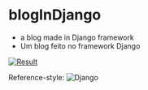 # blogInDjango

- a blog made in Django framework
- Um blog feito no framework Django

[![Result](http://img.youtube.com/vi/YOUTUBE_VIDEO_ID_HERE/0.jpg)](https://youtu.be/b8vQFSm34Lc)

Reference-style: 
![Django][logo]

[logo]: https://img2.gratispng.com/20180711/rtc/kisspng-django-web-development-web-framework-python-softwa-django-5b45d913f29027.4888902515313042119936.jpg "Logo Title Text 2"
